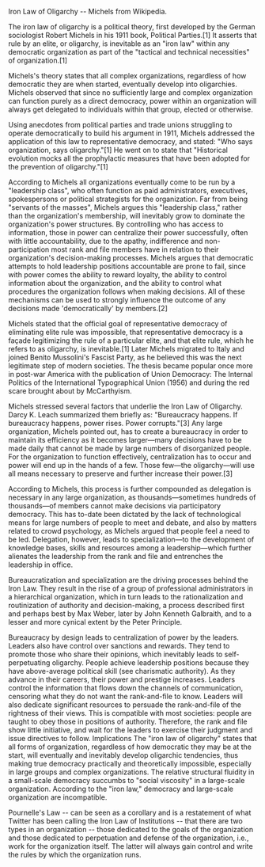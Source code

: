 Iron Law of Oligarchy -- Michels from Wikipedia.

The iron law of oligarchy is a political theory, first developed by the 
German sociologist Robert Michels in his 1911 book, Political Parties.[1] It asserts that rule by an elite, or oligarchy, is inevitable as an "iron law" within any democratic organization as part of the "tactical and technical necessities" of organization.[1]

Michels's theory states that all complex organizations, regardless of how democratic they are when started, eventually develop into oligarchies. Michels observed that since no sufficiently large and complex organization can function purely as a direct democracy, power within an organization will always get delegated to individuals within that group, elected or otherwise.

Using anecdotes from political parties and trade unions struggling to operate democratically to build his argument in 1911, Michels addressed the application of this law to representative democracy, and stated: "Who says organization, says oligarchy."[1] He went on to state that "Historical evolution mocks all the prophylactic measures that have been adopted for the prevention of oligarchy."[1]

According to Michels all organizations eventually come to be run by a "leadership class", who often function as paid administrators, executives, spokespersons or political strategists for the organization. Far from being "servants of the masses", Michels argues this "leadership class," rather than the organization's membership, will inevitably grow to dominate the organization's power structures. By controlling who has access to information, those in power can centralize their power successfully, often with little accountability, due to the apathy, indifference and non-participation most rank and file members have in relation to their organization's decision-making processes. Michels argues that democratic attempts to hold leadership positions accountable are prone to fail, since with power comes the ability to reward loyalty, the ability to control information about the organization, and the ability to control what procedures the organization follows when making decisions. All of these mechanisms can be used to strongly influence the outcome of any decisions made 'democratically' by members.[2]

Michels stated that the official goal of representative democracy of eliminating elite rule was impossible, that representative democracy is a façade legitimizing the rule of a particular elite, and that elite rule, which he refers to as oligarchy, is inevitable.[1] Later Michels migrated to Italy and joined Benito Mussolini's Fascist Party, as he believed this was the next legitimate step of modern societies. The thesis became popular once more in post-war America with the publication of Union Democracy: The Internal Politics of the International Typographical Union (1956) and during the red scare brought about by McCarthyism.

Michels stressed several factors that underlie the Iron Law of Oligarchy. Darcy K. Leach summarized them briefly as: "Bureaucracy happens. If bureaucracy happens, power rises. Power corrupts."[3] Any large organization, Michels pointed out, has to create a bureaucracy in order to maintain its efficiency as it becomes larger—many decisions have to be made daily that cannot be made by large numbers of disorganized people. For the organization to function effectively, centralization has to occur and power will end up in the hands of a few. Those few—the oligarchy—will use all means necessary to preserve and further increase their power.[3]

According to Michels, this process is further compounded as delegation is necessary in any large organization, as thousands—sometimes hundreds of thousands—of members cannot make decisions via participatory democracy. This has to-date been dictated by the lack of technological means for large numbers of people to meet and debate, and also by matters related to crowd psychology, as Michels argued that people feel a need to be led. Delegation, however, leads to specialization—to the development of knowledge bases, skills and resources among a leadership—which further alienates the leadership from the rank and file and entrenches the leadership in office.

Bureaucratization and specialization are the driving processes behind the Iron Law. They result in the rise of a group of professional administrators in a hierarchical organization, which in turn leads to the rationalization and routinization of authority and decision-making, a process described first and perhaps best by Max Weber, later by John Kenneth Galbraith, and to a lesser and more cynical extent by the Peter Principle.

Bureaucracy by design leads to centralization of power by the leaders. Leaders also have control over sanctions and rewards. They tend to promote those who share their opinions, which inevitably leads to self-perpetuating oligarchy. People achieve leadership positions because they have above-average political skill (see charismatic authority). As they advance in their careers, their power and prestige increases. Leaders control the information that flows down the channels of communication, censoring what they do not want the rank-and-file to know. Leaders will also dedicate significant resources to persuade the rank-and-file of the rightness of their views. This is compatible with most societies: people are taught to obey those in positions of authority. Therefore, the rank and file show little initiative, and wait for the leaders to exercise their judgment and issue directives to follow.
Implications
The "iron law of oligarchy" states that all forms of organization, regardless of how democratic they may be at the start, will eventually and inevitably develop oligarchic tendencies, thus making true democracy practically and theoretically impossible, especially in large groups and complex organizations. The relative structural fluidity in a small-scale democracy succumbs to "social viscosity" in a large-scale organization. According to the "iron law," democracy and large-scale organization are incompatible.

Pournelle's Law -- can be seen as a corollary and is a restatement of what Twitter has been calling the Iron Law of Institutions -- that there are two types in an organization -- those dedicated to the goals of the organization  and those dedicated to perpetuation and defense of the organization, i.e., work for the organization itself. The latter will always gain control and write the rules by which the organization runs.
